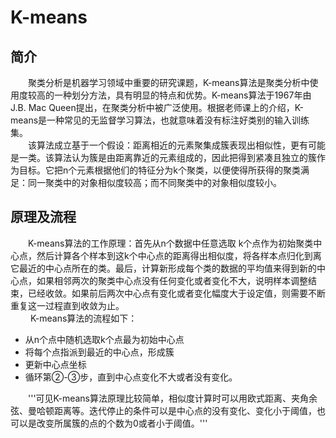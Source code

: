 # K-means
## 简介
　　聚类分析是机器学习领域中重要的研究课题，K-means算法是聚类分析中使用度较高的一种划分方法，具有明显的特点和优势。K-means算法于1967年由J.B. Mac Queen提出，在聚类分析中被广泛使用。根据老师课上的介绍，K-means是一种常见的无监督学习算法，也就意味着没有标注好类别的输入训练集。<br>
　　该算法成立基于一个假设：距离相近的元素聚集成簇表现出相似性，更有可能是一类。该算法认为簇是由距离靠近的元素组成的，因此把得到紧凑且独立的簇作为目标。它把n个元素根据他们的特征分为k个聚类，以便使得所获得的聚类满足：同一聚类中的对象相似度较高；而不同聚类中的对象相似度较小。
## 原理及流程　　　　　
　　K-means算法的工作原理：首先从n个数据中任意选取 k个点作为初始聚类中心点，然后计算各个样本到这k个中心点的距离得出相似度，将各样本点归化到离它最近的中心点所在的类。最后，计算新形成每个类的数据的平均值来得到新的中心点，如果相邻两次的聚类中心点没有任何变化或者变化不大，说明样本调整结束，已经收敛。如果前后两次中心点有变化或者变化幅度大于设定值，则需要不断重复这一过程直到收敛为止。<br>　　
K-means算法的流程如下：
* 从n个点中随机选取k个点最为初始中心点　　
* 将每个点指派到最近的中心点，形成簇
* 更新中心点坐标　　　
* 循环第②-③步，直到中心点变化不大或者没有变化。<br>

　　'''可见K-means算法原理比较简单，相似度计算时可以用欧式距离、夹角余弦、曼哈顿距离等。迭代停止的条件可以是中心点的没有变化、变化小于阈值，也可以是改变所属簇的点的个数为0或者小于阈值。'''
